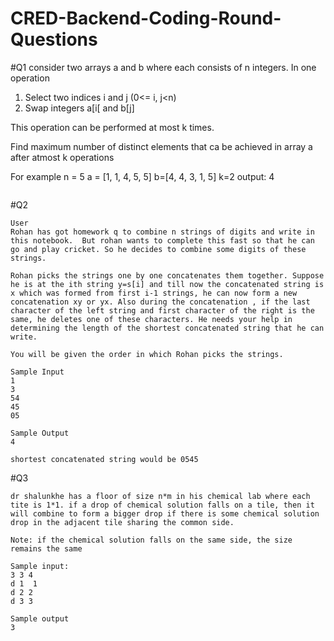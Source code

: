 # CRED-Backend-Coding-Round-Questions

#Q1
consider two arrays a and b where each consists of n integers. In one operation 
1. Select two indices i and j (0<= i, j<n)
2. Swap integers a[i[ and b[j]

This operation can be performed at most k times.

Find maximum number of distinct elements that ca be achieved in array a after atmost k operations

For example
n = 5
a = [1, 1, 4, 5, 5]
b=[4, 4, 3, 1, 5]
k=2
output: 4
```

```

#Q2
```
User
Rohan has got homework q to combine n strings of digits and write in this notebook.  But rohan wants to complete this fast so that he can go and play cricket. So he decides to combine some digits of these strings.

Rohan picks the strings one by one concatenates them together. Suppose he is at the ith string y=s[i] and till now the concatenated string is x which was formed from first i-1 strings, he can now form a new concatenation xy or yx. Also during the concatenation , if the last character of the left string and first character of the right is the same, he deletes one of these characters. He needs your help in determining the length of the shortest concatenated string that he can write.

You will be given the order in which Rohan picks the strings.

Sample Input
1
3
54
45
05

Sample Output
4

shortest concatenated string would be 0545
```

#Q3
```
dr shalunkhe has a floor of size n*m in his chemical lab where each tite is 1*1. if a drop of chemical solution falls on a tile, then it will combine to form a bigger drop if there is some chemical solution
drop in the adjacent tile sharing the common side.

Note: if the chemical solution falls on the same side, the size remains the same

Sample input:
3 3 4
d 1  1
d 2 2
d 3 3

Sample output
3
```
